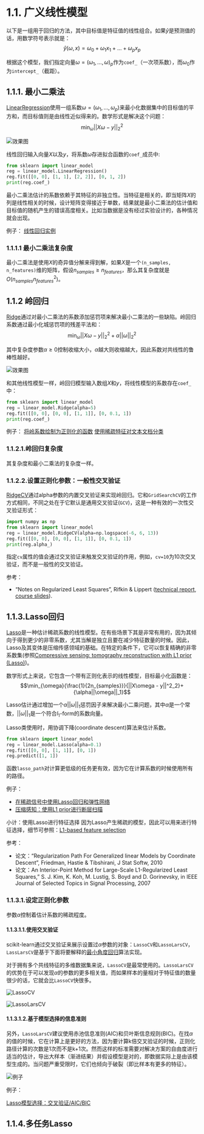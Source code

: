 # 1.1. 广义线性模型

以下是一组用于回归的方法，其中目标值是特征值的线性组合。如果$\hat{y}$是预测值的话，用数学符号表示就是：$$\hat{y}({\omega}, x)={\omega}_0+{\omega}_1x_1+...+{\omega}_px_p$$

根据这个模型，我们指定向量${\omega}=({\omega}_1,...,{\omega})_p$作为`coef_`（一次项系数），而${\omega}_0$作为`intercept_`（截距）。

## 1.1.1. 最小二乘法

[LinearRegression](https://scikit-learn.org/stable/modules/generated/sklearn.linear_model.LinearRegression.html#sklearn.linear_model.LinearRegression)使用一组系数${\omega}=({\omega}_1,...,{\omega}_p)$来最小化数据集中的目标值的平方和，而目标值则是由线性近似得来的。数学形式是解决这个问题：$$\min_{\omega}{||X{\omega-y}||}_2^2$$

![效果图](./images/sphx_glr_plot_ols_001.png)

线性回归输入向量$X$以及$y$，将系数${\omega}$存进拟合函数的`coef_`成员中:

```python
from sklearn import linear_model
reg = linear_model.LinearRegression()
reg.fit([[0, 0], [1, 1], [2, 2]], [0, 1, 2])
print(reg.coef_)
```

最小二乘法估计的系数依赖于其特征的非独立性。当特征是相关的，即当矩阵$X$的列是线性相关的时候，设计矩阵变得接近于单数，结果就是最小二乘法的估计值和目标值的随机产生的错误高度相关。比如当数据是没有经过实验设计的，各种情况就会出现。

例子：
[线性回归实例](https://scikit-learn.org/stable/auto_examples/linear_model/plot_ols.html#sphx-glr-auto-examples-linear-model-plot-ols-py)

### 1.1.1.1 最小二乘法复杂度

最小二乘法是使用$X$的奇异值分解来得到解，如果$X$是一个`(n_samples, n_features)`维的矩阵，假设$n_{samples} \geq n_{features}$，那么其复杂度就是$O(n_{samples}n^2_{features})$。

## 1.1.2 岭回归

[Ridge](https://scikit-learn.org/stable/modules/generated/sklearn.linear_model.Ridge.html#sklearn.linear_model.Ridge)通过对最小二乘法的系数添加惩罚项来解决最小二乘法的一些缺陷。岭回归系数通过最小化城惩罚项的残差平法和：$$\min_{\omega}{||X{\omega}-y||}^2_2+{\alpha}{||\omega||}^2_2$$

其中复杂度参数$\alpha \geq 0$控制收缩大小，$\alpha$越大则收缩越大，因此系数对共线性的鲁棒性越好。

![效果图](./images/sphx_glr_plot_ridge_path_001.png)

和其他线性模型一样，岭回归模型输入数组$X$和$y$，将线性模型的系数存在`coef_`中：

```python
from sklearn import linear_model
reg = linear_model.Ridge(alpha=5)
reg.fit([[0, 0], [0, 0], [1, 1]], [0, 0.1, 1])
print(reg.coef_)
```

例子：
[将岭系数绘制为正则化的函数](https://scikit-learn.org/stable/auto_examples/linear_model/plot_ridge_path.html#sphx-glr-auto-examples-linear-model-plot-ridge-path-py)
[使用稀疏特征对文本文档分类](https://scikit-learn.org/stable/auto_examples/text/plot_document_classification_20newsgroups.html#sphx-glr-auto-examples-text-plot-document-classification-20newsgroups-py)

### 1.1.2.1.岭回归复杂度

其复杂度和最小二乘法的复杂度一样。

### 1.1.2.2.设置正则化参数：一般性交叉验证

[RidgeCV](https://scikit-learn.org/stable/modules/generated/sklearn.linear_model.RidgeCV.html#sklearn.linear_model.RidgeCV)通过alpha参数的内置交叉验证来实现岭回归。它和`GridSearchCV`的工作方式相同，不同之处在于它默认是通用交叉验证(`GCV`)，这是一种有效的一次性交叉验证形式：

```python
import numpy as np
from sklearn import linear_model
reg = linear_model.RidgeCV(alpha=np.logspace(-6, 6, 13))
reg.fit([[0, 0], [0, 0], [1, 1]], [0, 0.1, 1])
print(reg.alpha_)
```

指定`cv`属性的值会通过交叉验证来触发交叉验证的作用，例如，`cv=10`为10次交叉验证，而不是一般性的交叉验证。

参考：

- “Notes on Regularized Least Squares”, Rifkin & Lippert ([technical report](http://cbcl.mit.edu/publications/ps/MIT-CSAIL-TR-2007-025.pdf), [course slides](https://www.mit.edu/~9.520/spring07/Classes/rlsslides.pdf)).

## 1.1.3.Lasso回归

[Lasso](https://scikit-learn.org/stable/modules/generated/sklearn.linear_model.Lasso.html#sklearn.linear_model.Lasso)是一种估计稀疏系数的线性模型。在有些场景下其是非常有用的，因为其倾向于得到更少的非零系数，尤其当解是独立且要在减少特征数量的时候。因此，Lasso及其变体是压缩传感领域的基础。在特定的条件下，它可以恢复精确的非零系数集(参照[Compressive sensing: tomography reconstruction with L1 prior (Lasso)](https://scikit-learn.org/stable/auto_examples/applications/plot_tomography_l1_reconstruction.html#sphx-glr-auto-examples-applications-plot-tomography-l1-reconstruction-py))。

数学形式上来说，它包含一个带有正则化表示的线性模型，目标最小化函数是：$$\min_{\omega}{\frac{1}{2n_{samples}}}{||X\omega - y||^2_2}+{\alpha||\omega||_1}$$

Lasso估计通过增加一个$\alpha||\omega||_1$惩罚因子来解决最小二乘问题，其中$\alpha$是一个常数，$||\omega||_1$是一个符合$l_1$-form的系数向量。

Lasso类使用时，用协调下降(coordinate descent)算法来估计系数。

```python
from sklearn import linear_model
reg = linear_model.Lasso(alpha=0.1)
reg.fit([[0, 0], [1, 1]], [0, 1])
reg.predict([1, 1])
```

函数`lasso_path`对计算更低级的任务更有效，因为它在计算系数的时候使用所有的路径。

例子：

- [在稀疏信号中使用Lasso回归和弹性网络](https://scikit-learn.org/stable/auto_examples/linear_model/plot_lasso_and_elasticnet.html#sphx-glr-auto-examples-linear-model-plot-lasso-and-elasticnet-py)
- [压缩感知：使用L1 prior进行断层扫描](https://scikit-learn.org/stable/auto_examples/applications/plot_tomography_l1_reconstruction.html#sphx-glr-auto-examples-applications-plot-tomography-l1-reconstruction-py)

小计：使用Lasso进行特征选择
因为Lasso产生稀疏的模型，因此可以用来进行特征选择，细节可参照：[L1-based feature selection](https://scikit-learn.org/stable/modules/feature_selection.html#l1-feature-selection)

参考：

- 论文：“Regularization Path For Generalized linear Models by Coordinate
Descent”, Friedman, Hastie & Tibshirani, J Stat Softw, 2010
- 论文：An Interior-Point Method for Large-Scale L1-Regularized Least Squares,” S. J. Kim, K. Koh, M. Lustig, S. Boyd and D. Gorinevsky, in IEEE Journal of Selected Topics in Signal Processing, 2007

### 1.1.3.1.设定正则化参数

参数$\alpha$控制着估计系数的稀疏程度。

#### 1.1.3.1.1.使用交叉验证

scikit-learn通过交叉验证来展示设置过$\alpha$参数的对象：`LassoCV`和`LassoLarsCV`，`LassLarsCV`是基于下面将要解释的[最小角度回归](https://scikit-learn.org/stable/modules/linear_model.html#least-angle-regression)算法实现。

对于拥有多个共线特征的多维数据集来说，`LassoCV`是最常使用的。`LassoLarsCV`的优势在于可以发现$\alpha$的参数的更多相关值，而如果样本的量相对于特征值的数量很少的话，它就会比`LassoCV`快很多。

![LassoCV](./images/sphx_glr_plot_lasso_model_selection_0021.png)

![LassoLarsCV](./images/sphx_glr_plot_lasso_model_selection_0031.png)

#### 1.1.3.1.2.基于模型选择的信息准则

另外，`LassoLarsCV`建议使用赤池信息准则(AIC)和贝叶斯信息规则(BIC)。在找$\alpha$的值的时候，它在计算上是更好的方法，因为要计算k倍交叉验证的时候，正则化路径计算的次数是1次而不是k+1次。然而这样的标准需要对解决方案的自由度进行适当的估计，导出大样本（渐进结果）并假设模型是对的，即数据实际上是由该模型生成的。当问题严重受限时，它们也倾向于破裂（即比样本有更多的特征）。

![例子](./images/sphx_glr_plot_lasso_model_selection_0011.png)

例子：

[Lasso模型选择：交叉验证/AIC/BIC](https://scikit-learn.org/stable/auto_examples/linear_model/plot_lasso_model_selection.html#sphx-glr-auto-examples-linear-model-plot-lasso-model-selection-py)

## 1.1.4.多任务Lasso
